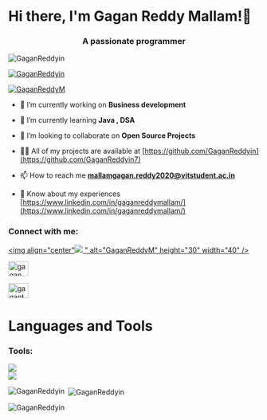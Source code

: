 
# Hi there, I'm Gagan Reddy Mallam!👋

<h3 align="center">A passionate programmer</h3>

<p align="left"> <img src="https://komarev.com/ghpvc/?username=GaganReddyin&label=Profile%20views&color=0e75b6&style=flat" alt="GaganReddyin" /> </p>

<p align="left"> <a href="https://github.com/ryo-ma/github-profile-trophy"><img src="https://github-profile-trophy.vercel.app/?username=GaganReddyin" alt="GaganReddyin" /></a> </p>

<p align="left"> <a href="https://twitter.com/GaganReddyM" target="blank"><img src="https://img.shields.io/twitter/follow/GaganReddyM?logo=twitter&style=for-the-badge" alt="GaganReddyM" /></a> </p>


- 🔭 I’m currently working on **Business development**

- 🌱 I’m currently learning **Java , DSA**

- 👯 I’m looking to collaborate on **Open Source Projects**

- 👨‍💻 All of my projects are available at [https://github.com/GaganReddyin](https://github.com/GaganReddyin7)

- 📫 How to reach me **mallamgagan.reddy2020@vitstudent.ac.in**

- 📄 Know about my experiences [https://www.linkedin.com/in/gaganreddymallam/](https://www.linkedin.com/in/gaganreddymallam/)


<h3 align="left">Connect with me:</h3>
<p align="left">

<a href="https://twitter.com/GaganReddyM" target="blank"><img align="center"<img src="https://img.shields.io/badge/X-000000?style=for-the-badge&logo=x&logoColor=white" /> " alt="GaganReddyM" height="30" width="40" /></a>
  
<a href="https://www.linkedin.com/in/gaganreddymallam/" target="blank"><img align="center" src="https://raw.githubusercontent.com/rahuldkjain/github-profile-readme-generator/master/src/images/icons/Social/linked-in-alt.svg" alt="gagan reddy" height="30" width="40" /></a>

<a href="https://www.instagram.com/gaganthoughts/" target="blank"><img align="center" src="https://raw.githubusercontent.com/rahuldkjain/github-profile-readme-generator/master/src/images/icons/Social/instagram.svg" alt="gaganthoughts" height="30" width="40" /></a>
  
# Languages and Tools

<h3 align="left"> Tools:</h3>

 <img src="https://img.shields.io/badge/ChatGPT-74aa9c?style=for-the-badge&logo=openai&logoColor=white"> <br>
<img src="https://img.shields.io/badge/Google%20Bard-886FBF?style=for-the-badge&logo=googlebard&logoColor=fff" /> 


<p><img align="left" src="https://github-readme-stats.vercel.app/api/top-langs?username=GaganReddyin&show_icons=true&locale=en&layout=compact&theme=tokyonight" alt="GaganReddyin" /></p>

<p>&nbsp;<img align="center" src="https://github-readme-stats.vercel.app/api?username=GaganReddyin&show_icons=true&locale=en&theme=tokyonight" alt="GaganReddyin" /></p>

<p><img align="center" src="https://github-readme-streak-stats.herokuapp.com/?user=GaganReddyin&&theme=tokyonight" alt="GaganReddyin" /></p>

